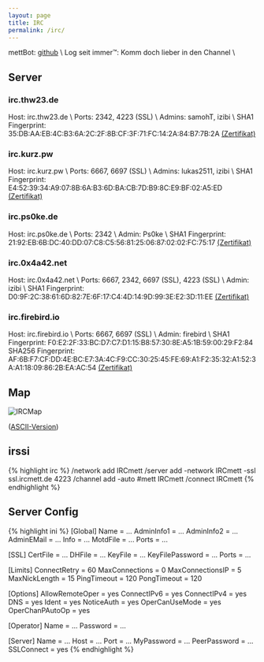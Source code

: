 ```yaml
---
layout: page
title: IRC
permalink: /irc/
---
```


mettBot: [github](http://github.com/Ro0mquy/MettBot) \\
Log seit immer™: Komm doch lieber in den Channel \\
<!-- #mett Stats: [mett.html (mett/salami)](https://mett:salami@excalibur.h4ndi.de/~hendrik/ircstats/mett.html) -->

## Server

### irc.thw23.de

Host: irc.thw23.de \\
Ports: 2342, 4223 (SSL) \\
Admins: samohT, izibi \\
SHA1 Fingerprint: 35:DB:AA:EB:4C:B3:6A:2C:2F:8B:CF:3F:71:FC:14:2A:84:B7:7B:2A [(Zertifikat)](https://julian.taurus.uberspace.de/ircmett/certs/irc.thw23.de.pem)

### irc.kurz.pw

Host: irc.kurz.pw \\
Ports: 6667, 6697 (SSL) \\
Admins: lukas2511, izibi \\
SHA1 Fingerprint: E4:52:39:34:A9:07:8B:6A:B3:6D:BA:CB:7D:B9:8C:E9:BF:02:A5:ED [(Zertifikat)](https://julian.taurus.uberspace.de/ircmett/certs/trollkampf.luma-hosting.de.pem)

### irc.ps0ke.de

Host: irc.ps0ke.de \\
Ports: 2342 \\
Admin: Ps0ke \\
SHA1 Fingerprint: 21:92:EB:6B:DC:40:DD:07:C8:C5:56:81:25:06:87:02:02:FC:75:17 [(Zertifikat)](https://julian.taurus.uberspace.de/ircmett/certs/irc.ps0ke.de.pem)

### irc.0x4a42.net

Host: irc.0x4a42.net \\
Ports: 6667, 2342, 6697 (SSL), 4223 (SSL) \\
Admin: izibi \\
SHA1 Fingerprint: D0:9F:2C:38:61:6D:82:7E:6F:17:C4:4D:14:9D:99:3E:E2:3D:11:EE [(Zertifikat)](https://julian.taurus.uberspace.de/ircmett/certs/irc.0x4a42.net.pem)

### irc.firebird.io

Host: irc.firebird.io \\
Ports: 6667, 6697 (SSL) \\
Admin: firebird \\
SHA1 Fingerprint: F0:E2:2F:33:BC:D7:C7:D1:15:B8:57:30:8E:A5:1B:59:00:29:F2:84
SHA256 Fingerprint: AF:6B:F7:CF:DD:4E:BC:E7:3A:4C:F9:CC:30:25:45:FE:69:A1:F2:35:32:A1:52:3A:A1:18:09:86:2B:EA:AC:54
[(Zertifikat)](https://firebird.io/certificate.pem)

## Map

![IRCMap](https://julian.taurus.uberspace.de/ircmett/map.png)

([ASCII-Version](https://julian.taurus.uberspace.de/ircmett/map.txt))

## irssi

{% highlight irc %}
/network add IRCmett
/server add -network IRCmett -ssl ssl.ircmett.de 4223
/channel add -auto #mett IRCmett
/connect IRCmett
{% endhighlight %}

## Server Config

{% highlight ini %}
[Global]
Name = ...
AdminInfo1 = ...
AdminInfo2 = ...
AdminEMail = ...
Info = ...
MotdFile = ...
Ports = ...

[SSL]
CertFile = ...
DHFile = ...
KeyFile = ...
KeyFilePassword = ...
Ports = ...

[Limits]
ConnectRetry = 60
MaxConnections = 0
MaxConnectionsIP = 5
MaxNickLength = 15
PingTimeout = 120
PongTimeout = 120

[Options]
AllowRemoteOper = yes
ConnectIPv6 = yes
ConnectIPv4 = yes
DNS = yes
Ident = yes
NoticeAuth = yes
OperCanUseMode = yes
OperChanPAutoOp = yes

[Operator]
Name = ...
Password = ...

[Server]
Name = ...
Host = ...
Port = ...
MyPassword = ...
PeerPassword = ...
SSLConnect = yes
{% endhighlight %}

